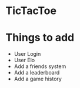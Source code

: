 # TicTacToe

# Things to add

- User Login
- User Elo
- Add a friends system
- Add a leaderboard
- Add a game history
